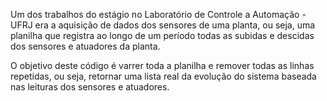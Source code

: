 Um dos trabalhos do estágio no Laboratório de Controle a Automação - UFRJ era a aquisição de dados dos sensores de uma planta, ou seja, uma planilha que registra ao longo de um período todas as subidas e descidas dos sensores e atuadores da planta.

O objetivo deste código é varrer toda a planilha e remover todas as linhas repetidas, ou seja, retornar uma lista real da evolução do sistema baseada nas leituras dos sensores e atuadores.